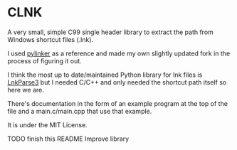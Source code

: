 CLNK
====

A very small, simple C99 single header library to extract the path from
Windows shortcut files (.lnk).

I used [pylinker](https://github.com/perceptionpoint/pylnker)
as a reference and made my own slightly updated fork in the process
of figuring it out.

I think the most up to date/maintained Python library
for lnk files is [LnkParse3](https://github.com/Matmaus/LnkParse3) but
I needed C/C++ and only needed the shortcut path itself so here we are.

There's documentation in the form of an example program at the top of the
file and a main.c/main.cpp that use that example.

It is under the MIT License.

TODO
finish this README
Improve library
